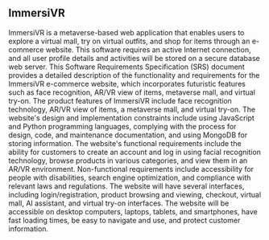 ## ImmersiVR

ImmersiVR is a metaverse-based web application that enables users to explore a
virtual mall, try on virtual outfits, and shop for items through an e-commerce
website. This software requires an active Internet connection, and all user profile
details and activities will be stored on a secure database web server. This
Software Requirements Specification (SRS) document provides a detailed
description of the functionality and requirements for the ImmersiVR e-commerce
website, which incorporates futuristic features such as face recognition, AR/VR
view of items, metaverse mall, and virtual try-on.
The product features of ImmersiVR include face recognition technology, AR/VR
view of items, a metaverse mall, and virtual try-on. The website's design and
implementation constraints include using JavaScript and Python programming
languages, complying with the process for design, code, and maintenance
documentation, and using MongoDB for storing information. The website's
functional requirements include the ability for customers to create an account
and log in using facial recognition technology, browse products in various
categories, and view them in an AR/VR environment. Non-functional
requirements include accessibility for people with disabilities, search engine
optimization, and compliance with relevant laws and regulations.
The website will have several interfaces, including login/registration, product
browsing and viewing, checkout, virtual mall, AI assistant, and virtual try-on
interfaces. The website will be accessible on desktop computers, laptops,
tablets, and smartphones, have fast loading times, be easy to navigate and use,
and protect customer information.

